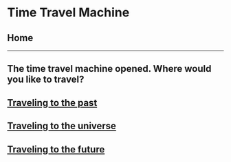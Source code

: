 # Time Travel Machine
## Home 
---
## The time travel machine opened. Where would you like to travel?
## [Traveling to the past](../Time-Travel-Machine/time-travel-to-the-past/past/event-1.md)
## [Traveling to the universe](../Time-Travel-Machine/time-travel-to-the-universe/solution-1.md)
## [Traveling to the future](../Time-Travel-Machine/time-travel-to-the-future/future/story-1.html)
